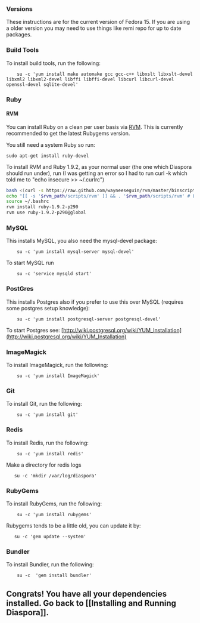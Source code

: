 ### Versions

These instructions are for the current version of Fedora 15. If you are using a older version you may need to use things like remi repo for up to date packages.

### Build Tools

To install build tools, run the following:

        su -c 'yum install make automake gcc gcc-c++ libxslt libxslt-devel libxml2 libxml2-devel libffi libffi-devel libcurl libcurl-devel openssl-devel sqlite-devel'

### Ruby

#### RVM

You can install Ruby on a clean per user basis via [RVM](https://rvm.beginrescueend.com/). This is currently recommended to get the latest Rubygems version.

You still need a system Ruby so run:

    sudo apt-get install ruby-devel

To install RVM and Ruby 1.9.2, as your normal user (the one which Diaspora should run under), run (I was getting an error so I had to run curl -k which told me to "echo insecure >> ~/.curlrc")

```bash
bash <(curl -s https://raw.github.com/wayneeseguin/rvm/master/binscripts/rvm-installer) stable
echo "[[ -s '$rvm_path/scripts/rvm' ]] && . '$rvm_path/scripts/rvm' # Load RVM function" >> ~/.bashrc
source ~/.bashrc
rvm install ruby-1.9.2-p290
rvm use ruby-1.9.2-p290@global
```

### MySQL

This installs MySQL, you also need the mysql-devel package:

        su -c 'yum install mysql-server mysql-devel'

To start MySQL run

        su -c 'service mysqld start'

### PostGres

This installs Postgres also if you prefer to use this over MySQL (requires some postgres setup knowledge):

        su -c 'yum install postgresql-server postgresql-devel'

To start Postgres see: [http://wiki.postgresql.org/wiki/YUM_Installation](http://wiki.postgresql.org/wiki/YUM_Installation)

### ImageMagick

To install ImageMagick, run the following:

        su -c 'yum install ImageMagick'

### Git

To install Git, run the following:

        su -c 'yum install git'

### Redis

To install Redis, run the following:

        su -c 'yum install redis'

Make a directory for redis logs

       su -c 'mkdir /var/log/diaspora'

### RubyGems

To install RubyGems, run the following:

        su -c 'yum install rubygems'

Rubygems tends to be a little old, you can update it by:

       su -c 'gem update --system'

### Bundler

To install Bundler, run the following:

        su -c  'gem install bundler'

## Congrats! You have all your dependencies installed. Go back to [[Installing and Running Diaspora]].
